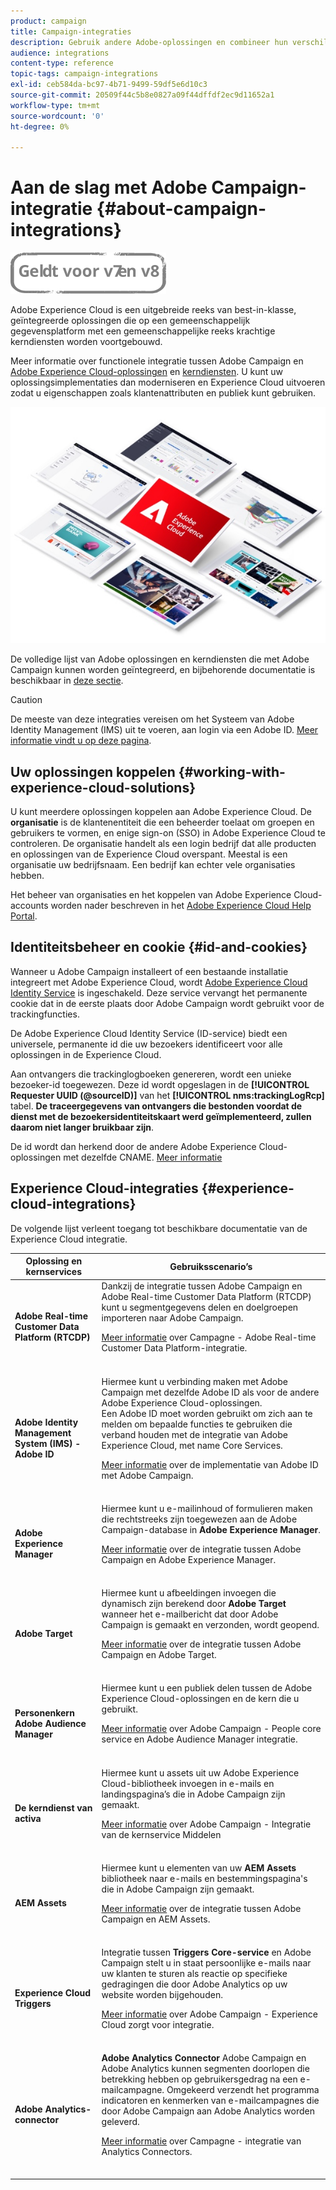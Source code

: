 ```yaml
---
product: campaign
title: Campaign-integraties
description: Gebruik andere Adobe-oplossingen en combineer hun verschillende mogelijkheden met Campagne.
audience: integrations
content-type: reference
topic-tags: campaign-integrations
exl-id: ceb584da-bc97-4b71-9499-59df5e6d10c3
source-git-commit: 20509f44c5b8e0827a09f44dffdf2ec9d11652a1
workflow-type: tm+mt
source-wordcount: '0'
ht-degree: 0%

---
```


# Aan de slag met Adobe Campaign-integratie {#about-campaign-integrations}

![](../../assets/common.svg)

Adobe Experience Cloud is een uitgebreide reeks van best-in-klasse, geïntegreerde oplossingen die op een gemeenschappelijk gegevensplatform met een gemeenschappelijke reeks krachtige kerndiensten worden voortgebouwd.

Meer informatie over functionele integratie tussen Adobe Campaign en [Adobe Experience Cloud-oplossingen](https://experienceleague.adobe.com/docs/core-services/interface/marketing-cloud-integrations.html) en [kerndiensten](https://experienceleague.adobe.com/docs/core-services/interface/about-core-services/core-services.html). U kunt uw oplossingsimplementaties dan moderniseren en Experience Cloud uitvoeren zodat u eigenschappen zoals klantenattributen en publiek kunt gebruiken.

![](assets/ExCloud-solutions.png)

De volledige lijst van Adobe oplossingen en kerndiensten die met Adobe Campaign kunnen worden geïntegreerd, en bijbehorende documentatie is beschikbaar in [deze sectie](#experience-cloud-integrations).

>[!CAUTION]
>
>De meeste van deze integraties vereisen om het Systeem van Adobe Identity Management (IMS) uit te voeren, aan login via een Adobe ID. [Meer informatie vindt u op deze pagina](../../integrations/using/about-adobe-id.md).

## Uw oplossingen koppelen {#working-with-experience-cloud-solutions}

U kunt meerdere oplossingen koppelen aan Adobe Experience Cloud. De **organisatie** is de klantenentiteit die een beheerder toelaat om groepen en gebruikers te vormen, en enige sign-on (SSO) in Adobe Experience Cloud te controleren. De organisatie handelt als een login bedrijf dat alle producten en oplossingen van de Experience Cloud overspant. Meestal is een organisatie uw bedrijfsnaam. Een bedrijf kan echter vele organisaties hebben.

Het beheer van organisaties en het koppelen van Adobe Experience Cloud-accounts worden nader beschreven in het [Adobe Experience Cloud Help Portal](https://experienceleague.adobe.com/docs/core-services/interface/manage-users-and-products/organizations.html).

## Identiteitsbeheer en cookie {#id-and-cookies}

Wanneer u Adobe Campaign installeert of een bestaande installatie integreert met Adobe Experience Cloud, wordt [Adobe Experience Cloud Identity Service](https://experienceleague.adobe.com/docs/id-service/using/home.html) is ingeschakeld. Deze service vervangt het permanente cookie dat in de eerste plaats door Adobe Campaign wordt gebruikt voor de trackingfuncties.

De Adobe Experience Cloud Identity Service (ID-service) biedt een universele, permanente id die uw bezoekers identificeert voor alle oplossingen in de Experience Cloud.

Aan ontvangers die trackinglogboeken genereren, wordt een unieke bezoeker-id toegewezen. Deze id wordt opgeslagen in de **[!UICONTROL Requester UUID (@sourceID)]** van het **[!UICONTROL nms:trackingLogRcp]** tabel. **De traceergegevens van ontvangers die bestonden voordat de dienst met de bezoekersidentiteitskaart werd geïmplementeerd, zullen daarom niet langer bruikbaar zijn**.

De id wordt dan herkend door de andere Adobe Experience Cloud-oplossingen met dezelfde CNAME. [Meer informatie](https://experienceleague.adobe.com/docs/id-service/using/reference/analytics-reference/cname.html)

## Experience Cloud-integraties {#experience-cloud-integrations}

De volgende lijst verleent toegang tot beschikbare documentatie van de Experience Cloud integratie.

<table> 
 <thead> 
  <tr> 
   <th> Oplossing en kernservices<br /> </th> 
   <th> Gebruiksscenario’s<br /> </th> 
  </tr> 
 </thead> 
 <tbody> 
  <tr> 
   <td> <strong>Adobe Real-time Customer Data Platform (RTCDP)</strong><br /> </td> 
   <td> Dankzij de integratie tussen Adobe Campaign en Adobe Real-time Customer Data Platform (RTCDP) kunt u segmentgegevens delen en doelgroepen importeren naar Adobe Campaign.<br /> <p><a href="../../integrations/using/get-started-sources-destinations.md">Meer informatie</a> over Campagne - Adobe Real-time Customer Data Platform-integratie.</p><br /> </td> 
  </tr> 
  <tr> 
   <td> <strong>Adobe Identity Management System (IMS) - Adobe ID</strong><br /> </td> 
   <td> Hiermee kunt u verbinding maken met Adobe Campaign met dezelfde Adobe ID als voor de andere Adobe Experience Cloud-oplossingen.<br /> Een Adobe ID moet worden gebruikt om zich aan te melden om bepaalde functies te gebruiken die verband houden met de integratie van Adobe Experience Cloud, met name Core Services.<br /> <p><a href="../../integrations/using/about-adobe-id.md">Meer informatie</a> over de implementatie van Adobe ID met Adobe Campaign.</p><br /> </td> 
  </tr> 
  <tr> 
   <td> <strong>Adobe Experience Manager</strong><br /> </td> 
   <td> Hiermee kunt u e-mailinhoud of formulieren maken die rechtstreeks zijn toegewezen aan de Adobe Campaign-database in <strong>Adobe Experience Manager</strong>.<br /> <p><a href="../../integrations/using/about-adobe-experience-manager.md">Meer informatie</a> over de integratie tussen Adobe Campaign en Adobe Experience Manager.</p><br /> </td> 
  </tr> 
  <tr> 
   <td> <strong>Adobe Target</strong><br /> </td> 
   <td> Hiermee kunt u afbeeldingen invoegen die dynamisch zijn berekend door <strong>Adobe Target</strong> wanneer het e-mailbericht dat door Adobe Campaign is gemaakt en verzonden, wordt geopend.<br /> <p><a href="../../integrations/using/integrating-with-adobe-target.md">Meer informatie</a> over de integratie tussen Adobe Campaign en Adobe Target.</p><br /> </td> 
  </tr> 
  <tr> 
   <td> <strong>Personenkern</strong><br /> <strong>Adobe Audience Manager</strong><br /> </td> 
   <td> Hiermee kunt u een publiek delen tussen de Adobe Experience Cloud-oplossingen en de kern die u gebruikt.<br /> <p><a href="../../integrations/using/sharing-audiences-with-adobe-experience-cloud.md">Meer informatie</a> over Adobe Campaign - People core service en Adobe Audience Manager integratie.</p><br /> </td> 
  </tr> 
  <tr> 
   <td> <strong>De kerndienst van activa</strong><br /> </td> 
   <td> Hiermee kunt u assets uit uw Adobe Experience Cloud-bibliotheek invoegen in e-mails en landingspagina’s die in Adobe Campaign zijn gemaakt.<br /> <p><a href="../../integrations/using/configuring-access-to-assets.md#integrating-with-experience-cloud-assets">Meer informatie</a> over Adobe Campaign - Integratie van de kernservice Middelen</p><br /> </td> 
  </tr> 
  <tr> 
   <td> <strong>AEM Assets</strong><br /> </td> 
   <td> Hiermee kunt u elementen van uw <strong>AEM Assets</strong> bibliotheek naar e-mails en bestemmingspagina's die in Adobe Campaign zijn gemaakt.<br /> <p><a href="../../integrations/using/configuring-access-to-assets.md#integrating-with-aem-assets">Meer informatie</a> over de integratie tussen Adobe Campaign en AEM Assets.</p><br /> </td> 
  </tr> 
  <tr> 
   <td> <strong>Experience Cloud Triggers</strong><br /> </td> 
   <td> Integratie tussen <strong>Triggers Core-service</strong> en Adobe Campaign stelt u in staat persoonlijke e-mails naar uw klanten te sturen als reactie op specifieke gedragingen die door Adobe Analytics op uw website worden bijgehouden.<br /> <p><a href="https://helpx.adobe.com/nl/campaign/kb/triggers-and-campaign.html">Meer informatie</a> over Adobe Campaign - Experience Cloud zorgt voor integratie.</p><br /> </td> 
  </tr> 
  <tr> 
   <td> <strong>Adobe Analytics-connector</strong><br /> </td> 
   <td> <strong>Adobe Analytics Connector</strong> Adobe Campaign en Adobe Analytics kunnen segmenten doorlopen die betrekking hebben op gebruikersgedrag na een e-mailcampagne. Omgekeerd verzendt het programma indicatoren en kenmerken van e-mailcampagnes die door Adobe Campaign aan Adobe Analytics worden geleverd.<br /> <p><a href="../../platform/using/adobe-analytics-connector.md">Meer informatie</a> over Campagne - integratie van Analytics Connectors.</p><br /> </td> 
  </tr> 
 </tbody> 
</table>
